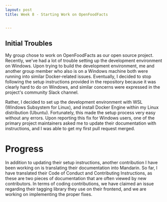 ```yaml
---
layout: post
title: Week 8 - Starting Work on OpenFoodFacts


---
```



## Initial Troubles

My group chose to work on OpenFoodFacts as our open source project. Recently, we've had a lot of trouble setting up the development environment on Windows. Upon trying to build the development environment, me and another group member who also is on a Windows machine both were running into similar Docker-related issues. Eventually, I decided to stop following the setup instructions provided in the repository because it was clearly hard to do on Windows, and similar concerns were expressed in the project's community Slack channel. 
<!--more-->
Rather, I decided to set up the development environment with WSL (Windows Subsystem for Linux), and install Docker Engine within my Linux distribution (Ubuntu). Fortunately, this made the setup process very easy without any errors. Upon reporting this fix for Windows users, one of the primary project maintainers asked me to update their documentation with instructions, and I was able to get my first pull request merged. 


# Progress

In addition to updating their setup instructions, another contribution I have been working on is translating their documentation into Mandarin. So far, I have translated their Code of Conduct and Contributing Instructions, as these are two pieces of documentation that are often viewed by new contributors. In terms of coding contributions, we have claimed an issue regarding their tagging library they use on their frontend, and we are working on implementing the proper fixes. 








